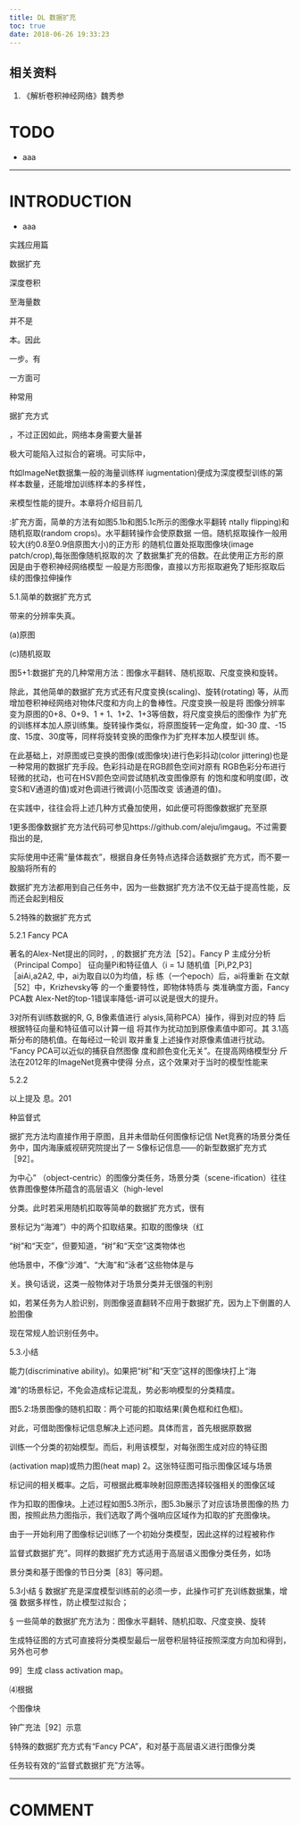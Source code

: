 ```yaml
---
title: DL 数据扩充
toc: true
date: 2018-06-26 19:33:23
---
```



## 相关资料
1. 《解析卷积神经网络》魏秀参




# TODO






  * aaa





* * *





# INTRODUCTION






  * aaa











实践应用篇











数据扩充

深度卷积

至海量数

并不是

本。因此

一步。有

一方面可

种常用



































































据扩充方式




























，不过正因如此，网络本身需要大量甚

极大可能陷入过拟合的窘境。可实际中，

ft如ImageNet数据集一般的海量训练样 iugmentation)便成为深度模型训练的第 样本数量，还能增加训练样本的多样性，

来模型性能的提升。本章将介绍目前几


:扩充方面，简单的方法有如图5.1b和图5.1c所示的图像水平翻转 ntally flipping)和随机抠取(random crops)。水平翻转操作会使原数据 一倍。随机抠取操作一般用较大(约0.8至0.9倍原图大小)的正方形 的随机位置处抠取图像块(image patch/crop),每张图像随机抠取的次 了数据集扩充的倍数。在此使用正方形的原因是由于卷积神经网络模型 一般是方形图像，直接以方形抠取避免了矩形抠取后续的图像拉伸操作


5.1.简单的数据扩充方式

带来的分辨率失真。


(a)原图





(c)随机抠取


图5+1:数据扩充的几种常用方法：图像水平翻转、随机抠取、尺度变换和旋转。

除此，其他简单的数据扩充方式还有尺度变换(scaling)、旋转(rotating) 等，从而增加卷积神经网络对物体尺度和方向上的鲁棒性。尺度变换一般是将 图像分辨率变为原图的0+8、0+9、1 + 1、1+2、1+3等倍数，将尺度变换后的图像作 为扩充的训练样本加人原训练集。旋转操作类似，将原图旋转一定角度，如-30 度、-15度、15度、30度等，同样将旋转变换的图像作为扩充样本加人模型训 练。

在此基础上，对原图或已变换的图像(或图像块)进行色彩抖动(color jittering)也是一种常用的数据扩充手段。色彩抖动是在RGB颜色空间对原有 RGB色彩分布进行轻微的扰动，也可在HSV颜色空间尝试随机改变图像原有 的饱和度和明度(即，改变S和V通道的值)或对色调进行微调(小范围改变 该通道的值)。

在实践中，往往会将上述几种方式叠加使用，如此便可将图像数据扩充至原

1更多图像数据扩充方法代码可参见https://github.com/aleju/imgaug。不过需要指出的是,

实际使用中还需“量体裁衣”，根据自身任务特点选择合适数据扩充方式，而不要一股脑将所有的

数据扩充方法都用到自己任务中，因为一些数据扩充方法不仅无益于提高性能，反而还会起到相反

5.2特殊的数据扩充方式

5.2.1 Fancy PCA


著名的Alex-Net提出的同时，, 的数据扩充方法［52］。Fancy P 主成分分析（Principal Compo］ 征向量Pi和特征值人（i = 1J 随机值［Pi,P2,P3］ ［aiAi,a2A2, 中，ai为取自以0为均值，标 练（一个epoch）后，ai将重新 在文献［52］中，Krizhevsky等 的一个重要特性，即物体特质与 类准确度方面，Fancy PCA数 Alex-Net的top-1错误率降低-讲可以说是很大的提升。










3对所有训练数据的R, G, B像素值进行 alysis,简称PCA）操作，得到对应的特 后根据特征向量和特征值可以计算一组 将其作为扰动加到原像素值中即可。其 3.1高斯分布的随机值。在每经过一轮训 取并重复上述操作对原像素值进行扰动。 “Fancy PCA可以近似的捕获自然图像 度和颜色变化无关”。在提高网络模型分 斤法在2012年的ImageNet竞赛中使得 分点，这个效果对于当时的模型性能来


5.2.2

以上提及 息。201

种监督式






















据扩充方法均直接作用于原图，且并未借助任何图像标记信 Net竞赛的场景分类任务中，国内海康威视研究院提出了一 S像标记信息——的新型数据扩充方式［92］。

为中心” （object-centric）的图像分类任务，场景分类（scene-ification）往往依靠图像整体所蕴含的高层语义（high-level

分类。此时若采用随机扣取等简单的数据扩充方式，很有

景标记为“海滩”）中的两个扣取结果。扣取的图像块（红

“树”和“天空”，但要知道，“树”和“天空”这类物体也

他场景中，不像“沙滩”、“大海”和“泳者”这些物体是与

关。换句话说，这类一般物体对于场景分类并无很强的判别


如，若某任务为人脸识别，则图像竖直翻转不应用于数据扩充，因为上下倒置的人脸图像

现在常规人脸识别任务中。


5.3.小结

能力(discriminative ability)。如果把“树”和“天空”这样的图像块打上“海

滩”的场景标记，不免会造成标记混乱，势必影响模型的分类精度。


图5.2:场景图像的随机扣取：两个可能的扣取结果(黄色框和红色框)。

对此，可借助图像标记信息解决上述问题。具体而言，首先根据原数据

训练一个分类的初始模型。而后，利用该模型，对每张图生成对应的特征图

(activation map)或热力图(heat map) 2。这张特征图可指示图像区域与场景

标记间的相关概率。之后，可根据此概率映射回原图选择较强相关的图像区域

作为扣取的图像块。上述过程如图5.3所示，图5.3b展示了对应该场景图像的热 力图，按照此热力图指示，我们选取了两个强响应区域作为扣取的扩充图像块。

由于一开始利用了图像标记训练了一个初始分类模型，因此这样的过程被称作

监督式数据扩充”。同样的数据扩充方式适用于高层语义图像分类任务，如场

景分类和基于图像的节日分类［83］等问题。

5.3小结
§ 数据扩充是深度模型训练前的必须一步，此操作可扩充训练数据集，增强 数据多样性，防止模型过拟合；

§ 一些简单的数据扩充方法为：图像水平翻转、随机扣取、尺度变换、旋转


生成特征图的方式可直接将分类模型最后一层卷积层特征按照深度方向加和得到，另外也可参

99］生成 class activation map。






⑷根据

个图像块








钟广充法［92］示意


§特殊的数据扩充方式有“Fancy PCA”，和对基于高层语义进行图像分类

任务较有效的“监督式数据扩充”方法等。













* * *





# COMMENT
